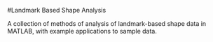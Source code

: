 #Landmark Based Shape Analysis

A collection of methods of analysis of landmark-based shape data in MATLAB, with example applications to sample data.
